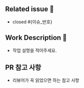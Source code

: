 <!--- 
❗️ check List 
- 리뷰어 추가했나요?
- 허가자 추가했나요?
- 라벨 추가했나요?

❗️ 이슈 제목은 아래의 형식을 맞춰주세요 
- feat: 기능 추가
- fix: 에러 수정, 버그 수정
- chore: gradle 세팅, 위의 것 이외에 거의 모든 것
- docs: README, 문서
- refactor: 코드 리펙토링 (기능 변경 없이 코드만 수정할 때)
- modify: 코드 수정 (기능의 변화가 있을 때)
- deploy 배포 관련
-->

## Related issue 🚀
- closed #{이슈_번호}

## Work Description 💚
- 작업 설명을 적어주세요.

## PR 참고 사항
- 리뷰어가 꼭 읽었으면 하는 참고 사항
